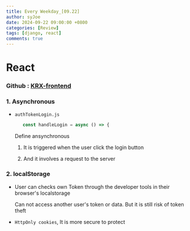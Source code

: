 ```yaml
---
title: Every Weekday_[09.22]
author: syJoe
date: 2024-09-22 09:00:00 +0800
categories: [Review]
tags: [django, react]
comments: true
---
```


# React

### Github : [KRX-frontend](https://github.com/syjoe02/Krx-frontend)

### 1. **Asynchronous**

- `authTokenLogin.js`

   ```js
      const handleLogin = async () => {
   ```

   Define ansynchronous
   
   1. It is triggered when the user click the login button

   2. And it involves a request to the server

### 2. **localStorage** 

- User can checks own Token through the developer tools in their browser's localstorage

   Can not access another user's token or data. But it is still risk of token theft

- `HttpOnly cookies`, It is more secure to protect
